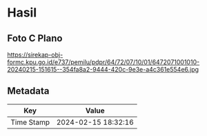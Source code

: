 # Hasil

## Foto C Plano

https://sirekap-obj-formc.kpu.go.id/e737/pemilu/pdpr/64/72/07/10/01/6472071001010-20240215-151615--354fa8a2-9444-420c-9e3e-a4c361e554e6.jpg


## Metadata

| Key        | Value               |
| ---------- | ------------------- |
| Time Stamp | 2024-02-15 18:32:16 |



